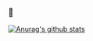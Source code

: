 ### 🔭

[![Anurag's github stats](https://github-readme-stats.vercel.app/api?username=jungeunlee95&show_icons=true&theme=radical)](https://github.com/anuraghazra/github-readme-stats)
